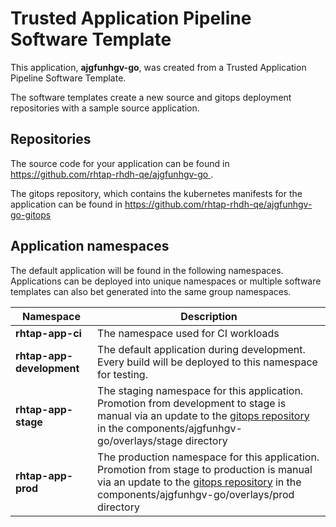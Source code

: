 # Trusted Application Pipeline Software Template

This application, **ajgfunhgv-go**, was created from a Trusted Application Pipeline Software Template.

The software templates create a new source and gitops deployment repositories with a sample source application. 

## Repositories

The source code for your application can be found in [https://github.com/rhtap-rhdh-qe/ajgfunhgv-go ](https://github.com/rhtap-rhdh-qe/ajgfunhgv-go ).
 
The gitops repository, which contains the kubernetes manifests for the application can be found in 
[https://github.com/rhtap-rhdh-qe/ajgfunhgv-go-gitops ](https://github.com/rhtap-rhdh-qe/ajgfunhgv-go-gitops ) 

## Application namespaces 

The default application will be found in the following namespaces. Applications can be deployed into unique namespaces or multiple software templates can also bet generated into the same group namespaces.  

|  Namespace   |  Description   |  
| -------- | -------- |
| **rhtap-app-ci** | The namespace used for CI workloads |
| **rhtap-app-development** | The default application during development. Every build will be deployed to this namespace for testing. |
| **rhtap-app-stage** | The staging namespace for this application. Promotion from development to stage is manual via an update to the [gitops repository](https://github.com/rhtap-rhdh-qe/ajgfunhgv-go-gitops ) in the components/ajgfunhgv-go/overlays/stage directory |
| **rhtap-app-prod** | The production namespace for this application. Promotion from stage to production is manual via an update to the [gitops repository](https://github.com/rhtap-rhdh-qe/ajgfunhgv-go-gitops ) in the components/ajgfunhgv-go/overlays/prod directory |